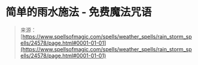 <!--yml

category: 未分类

date: 2024-06-12 19:10:37

-->

# 简单的雨水施法 - 免费魔法咒语

> 来源：[https://www.spellsofmagic.com/spells/weather_spells/rain_storm_spells/24578/page.html#0001-01-01](https://www.spellsofmagic.com/spells/weather_spells/rain_storm_spells/24578/page.html#0001-01-01)

